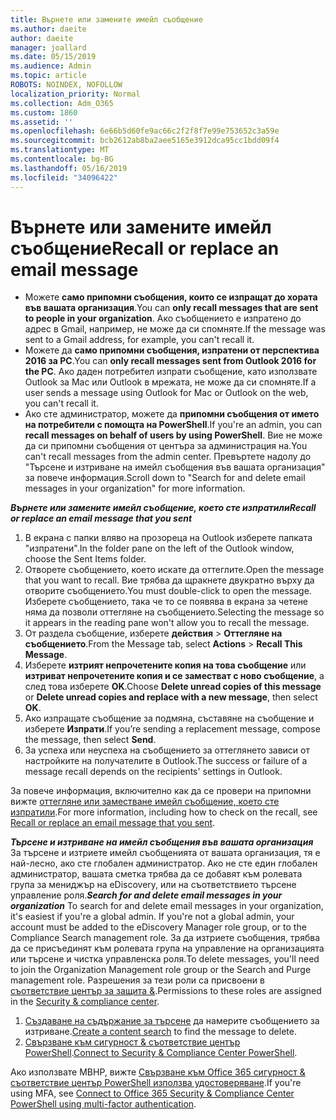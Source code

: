 ```yaml
---
title: Върнете или замените имейл съобщение
ms.author: daeite
author: daeite
manager: joallard
ms.date: 05/15/2019
ms.audience: Admin
ms.topic: article
ROBOTS: NOINDEX, NOFOLLOW
localization_priority: Normal
ms.collection: Adm_O365
ms.custom: 1860
ms.assetid: ''
ms.openlocfilehash: 6e66b5d60fe9ac66c2f2f8f7e99e753652c3a59e
ms.sourcegitcommit: bcb2612ab8ba2aee5165e3912dca95cc1bdd09f4
ms.translationtype: MT
ms.contentlocale: bg-BG
ms.lasthandoff: 05/16/2019
ms.locfileid: "34096422"
---
```

# <a name="recall-or-replace-an-email-message"></a><span data-ttu-id="4c073-102">Върнете или замените имейл съобщение</span><span class="sxs-lookup"><span data-stu-id="4c073-102">Recall or replace an email message</span></span>

- <span data-ttu-id="4c073-103">Можете **само припомни съобщения, които се изпращат до хората във вашата организация**.</span><span class="sxs-lookup"><span data-stu-id="4c073-103">You can **only recall messages that are sent to people in your organization**.</span></span> <span data-ttu-id="4c073-104">Ако съобщението е изпратено до адрес в Gmail, например, не може да си спомняте.</span><span class="sxs-lookup"><span data-stu-id="4c073-104">If the message was sent to a Gmail address, for example, you can't recall it.</span></span>
- <span data-ttu-id="4c073-105">Можете да **само припомни съобщения, изпратени от перспектива 2016 за PC**.</span><span class="sxs-lookup"><span data-stu-id="4c073-105">You can **only recall messages sent from Outlook 2016 for the PC**.</span></span> <span data-ttu-id="4c073-106">Ако даден потребител изпрати съобщение, като използвате Outlook за Mac или Outlook в мрежата, не може да си спомняте.</span><span class="sxs-lookup"><span data-stu-id="4c073-106">If a user sends a message using Outlook for Mac or Outlook on the web, you can't recall it.</span></span>
- <span data-ttu-id="4c073-107">Ако сте администратор, можете да **припомни съобщения от името на потребители с помощта на PowerShell**.</span><span class="sxs-lookup"><span data-stu-id="4c073-107">If you're an admin, you can **recall messages on behalf of users by using PowerShell**.</span></span> <span data-ttu-id="4c073-108">Вие не може да си припомни съобщения от центъра за администрация на.</span><span class="sxs-lookup"><span data-stu-id="4c073-108">You can't recall messages from the admin center.</span></span> <span data-ttu-id="4c073-109">Превъртете надолу до "Търсене и изтриване на имейл съобщения във вашата организация" за повече информация.</span><span class="sxs-lookup"><span data-stu-id="4c073-109">Scroll down to "Search for and delete email messages in your organization" for more information.</span></span>

<span data-ttu-id="4c073-110">***Върнете или замените имейл съобщение, което сте изпратили***</span><span class="sxs-lookup"><span data-stu-id="4c073-110">***Recall or replace an email message that you sent***</span></span>
1. <span data-ttu-id="4c073-111">В екрана с папки вляво на прозореца на Outlook изберете папката "изпратени".</span><span class="sxs-lookup"><span data-stu-id="4c073-111">In the folder pane on the left of the Outlook window, choose the Sent Items folder.</span></span>
2. <span data-ttu-id="4c073-112">Отворете съобщението, което искате да оттеглите.</span><span class="sxs-lookup"><span data-stu-id="4c073-112">Open the message that you want to recall.</span></span> <span data-ttu-id="4c073-113">Вие трябва да щракнете двукратно върху да отворите съобщението.</span><span class="sxs-lookup"><span data-stu-id="4c073-113">You must double-click to open the message.</span></span> <span data-ttu-id="4c073-114">Изберете съобщението, така че то се появява в екрана за четене няма да позволи оттегляне на съобщението.</span><span class="sxs-lookup"><span data-stu-id="4c073-114">Selecting the message so it appears in the reading pane won't allow you to recall the message.</span></span>
3. <span data-ttu-id="4c073-115">От раздела съобщение, изберете **действия** > **Оттегляне на съобщението**.</span><span class="sxs-lookup"><span data-stu-id="4c073-115">From the Message tab, select **Actions** > **Recall This Message**.</span></span>
4. <span data-ttu-id="4c073-116">Изберете **изтрият непрочетените копия на това съобщение** или **изтриват непрочетените копия и се заместват с ново съобщение**, а след това изберете **OK**.</span><span class="sxs-lookup"><span data-stu-id="4c073-116">Choose **Delete unread copies of this message** or **Delete unread copies and replace with a new message**, then select **OK**.</span></span>
5. <span data-ttu-id="4c073-117">Ако изпращате съобщение за подмяна, съставяне на съобщение и изберете **Изпрати**.</span><span class="sxs-lookup"><span data-stu-id="4c073-117">If you’re sending a replacement message, compose the message, then select **Send**.</span></span>
6. <span data-ttu-id="4c073-118">За успеха или неуспеха на съобщението за оттеглянето зависи от настройките на получателите в Outlook.</span><span class="sxs-lookup"><span data-stu-id="4c073-118">The success or failure of a message recall depends on the recipients' settings in Outlook.</span></span> 

<span data-ttu-id="4c073-119">За повече информация, включително как да се провери на припомни вижте [оттегляне или заместване имейл съобщение, което сте изпратили](https://support.office.com/article/35027f88-d655-4554-b4f8-6c0729a723a0).</span><span class="sxs-lookup"><span data-stu-id="4c073-119">For more information, including how to check on the recall, see [Recall or replace an email message that you sent](https://support.office.com/article/35027f88-d655-4554-b4f8-6c0729a723a0).</span></span>

<span data-ttu-id="4c073-120">***Търсене и изтриване на имейл съобщения във вашата организация*** За търсене и изтриете имейл съобщенията от вашата организация, тя е най-лесно, ако сте глобален администратор. Ако не сте един глобален администратор, вашата сметка трябва да се добавят към ролевата група за мениджър на eDiscovery, или на съответствието търсене управление роля.</span><span class="sxs-lookup"><span data-stu-id="4c073-120">***Search for and delete email messages in your organization*** To search for and delete email messages in your organization, it's easiest if you're a global admin. If you're not a global admin, your account must be added to the eDiscovery Manager role group, or to the Compliance Search management role.</span></span> <span data-ttu-id="4c073-121">За да изтриете съобщения, трябва да се присъединят към ролевата група на управление на организацията или търсене и чистка управленска роля.</span><span class="sxs-lookup"><span data-stu-id="4c073-121">To delete messages, you'll need to join the Organization Management role group or the Search and Purge management role.</span></span> <span data-ttu-id="4c073-122">Разрешения за тези роли са присвоени в [съответствие център за защита &](https://protection.office.com/).</span><span class="sxs-lookup"><span data-stu-id="4c073-122">Permissions to these roles are assigned in the [Security & compliance center](https://protection.office.com/).</span></span>

1. <span data-ttu-id="4c073-123">[Създаване на съдържание за търсене](https://docs.microsoft.com/en-us/office365/securitycompliance/content-search) да намерите съобщението за изтриване.</span><span class="sxs-lookup"><span data-stu-id="4c073-123">[Create a content search](https://docs.microsoft.com/en-us/office365/securitycompliance/content-search) to find the message to delete.</span></span>
2. <span data-ttu-id="4c073-124">[Свързване към сигурност & съответствие център PowerShell](https://docs.microsoft.com/en-us/powershell/exchange/office-365-scc/connect-to-scc-powershell/connect-to-scc-powershell?view=exchange-ps).</span><span class="sxs-lookup"><span data-stu-id="4c073-124">[Connect to Security & Compliance Center PowerShell](https://docs.microsoft.com/en-us/powershell/exchange/office-365-scc/connect-to-scc-powershell/connect-to-scc-powershell?view=exchange-ps).</span></span> 

<span data-ttu-id="4c073-125">Ако използвате МВНР, вижте [Свързване към Office 365 сигурност & съответствие център PowerShell използва удостоверяване](https://docs.microsoft.com/en-us/powershell/exchange/office-365-scc/connect-to-scc-powershell/mfa-connect-to-scc-powershell?view=exchange-ps).</span><span class="sxs-lookup"><span data-stu-id="4c073-125">If you're using MFA, see [Connect to Office 365 Security & Compliance Center PowerShell using multi-factor authentication](https://docs.microsoft.com/en-us/powershell/exchange/office-365-scc/connect-to-scc-powershell/mfa-connect-to-scc-powershell?view=exchange-ps).</span></span> 
